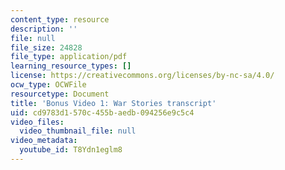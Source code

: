 ```yaml
---
content_type: resource
description: ''
file: null
file_size: 24828
file_type: application/pdf
learning_resource_types: []
license: https://creativecommons.org/licenses/by-nc-sa/4.0/
ocw_type: OCWFile
resourcetype: Document
title: 'Bonus Video 1: War Stories transcript'
uid: cd9783d1-570c-455b-aedb-094256e9c5c4
video_files:
  video_thumbnail_file: null
video_metadata:
  youtube_id: T8Ydn1eglm8
---
```

